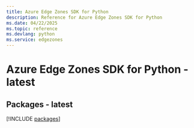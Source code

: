 ```yaml
---
title: Azure Edge Zones SDK for Python
description: Reference for Azure Edge Zones SDK for Python
ms.date: 04/22/2025
ms.topic: reference
ms.devlang: python
ms.service: edgezones
---
```

# Azure Edge Zones SDK for Python - latest
## Packages - latest
[!INCLUDE [packages](edge-zones-index.md)]